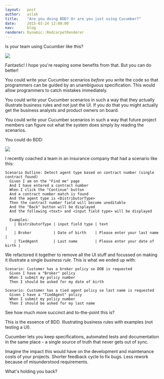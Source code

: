 ```yaml
---
layout:   post
author:   aslak
title:    "Are you doing BDD? Or are you just using Cucumber?"
date:     2015-03-24 12:00:00
nav:      blog
renderer: Dynamic::RedcarpetRenderer
---
```


Is your team using Cucumber like this?

<img src="/images/blog/only-cucumber.png" class="image-responsive">

Fantastic! I hope you're reaping some benefits from that. But you can do better!

You could write your Cucumber scenarios *before* you write the code so that
programmers can be guided by an unambiguous specification. This would allow
programmers to catch mistakes immediately.

You could write your Cucumber scenarios in such a way that they actually illustrate
business rules and not just the UI. If you do that you might actually get the
business analysts and product owners on board.

You could write your Cucumber scenarios in such a way that future project members
can figure out what the system does simply by reading the scenarios.

You could do BDD:

<img src="/images/blog/single-source-of-truth.png" class="image-responsive">

I recently coached a team in an insurance company that had a scenario like this:

```gherkin
Scenario Outline: Detect agent type based on contract number (single contract found)
  Given I am on the "Find me" page
  And I have entered a contract number
  When I click the "Continue" button
  And a contract number match is found
  And the agent type is <DistributorType>
  Then the contract number field will become uneditable
  And the "Back" button will be displayed
  And the following <text> and <input field type> will be displayed

  Examples:
    | DistributorType | input field type | text                            |
    | Broker          | Date of birth    | Please enter your last name     |
    | TiedAgent       | Last name        | Please enter your date of birth |
```

We refactored it together to remove all the UI stuff and focussed on making it
illustrate a single *business rule*. This is what we ended up with:

```gherkin
Scenario: Customer has a broker policy so DOB is requested
  Given I have a "Broker" policy
  When I submit my policy number
  Then I should be asked for my date of birth

Scenario: Customer has a tied agent policy so last name is requested
  Given I have a "TiedAgent" policy
  When I submit my policy number
  Then I should be asked for my last name
```

See how much more succinct and to-the-point this is?

This is the essence of BDD. Illustrating business rules with examples (not testing a UI).

Cucumber lets you keep specifications, automated tests and documentation in
the same place - a single source of truth that never gets out of sync.

Imagine the impact this would have on the development and maintenance costs of your projects.
Shorter feedback cycle to fix bugs. Less rework because of misunderstood requirements.

What's holding you back?
